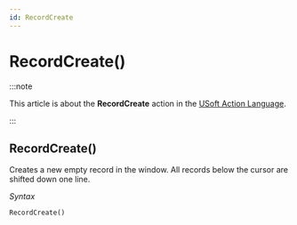 ```yaml
---
id: RecordCreate
---
```


# RecordCreate()




:::note

This article is about the **RecordCreate** action in the [USoft Action Language](/docs/Task_flow/Action_Language_reference/USoft_Action_Language.md).

:::

## **RecordCreate()**

Creates a new empty record in the window. All records below the cursor are shifted down one line.

*Syntax*

```
RecordCreate()
```

 